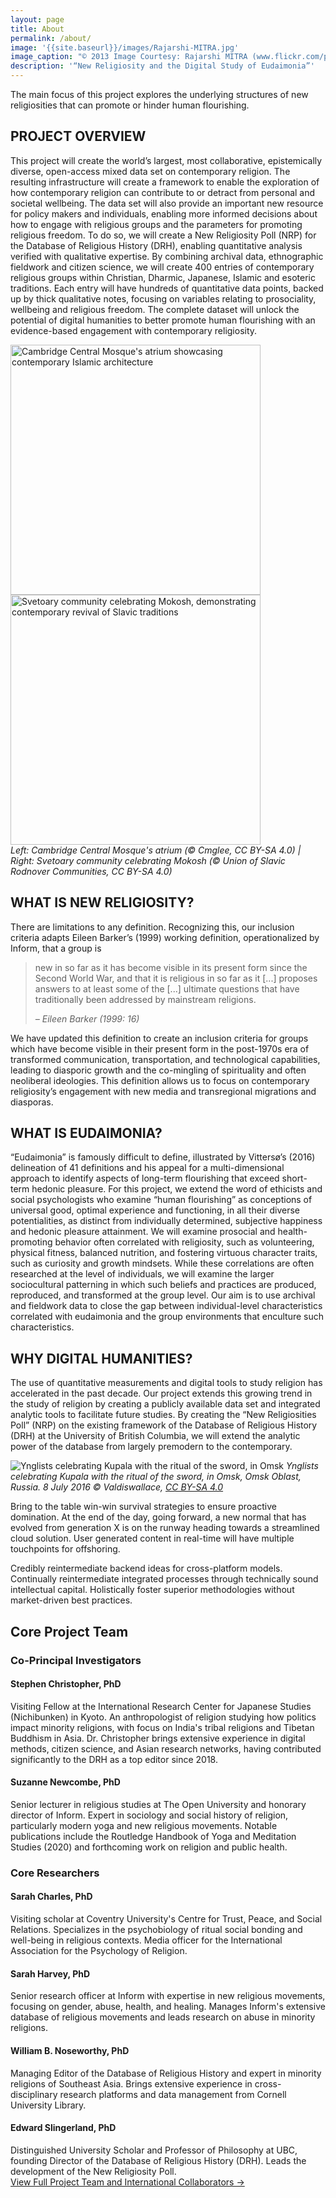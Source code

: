 ```yaml
---
layout: page
title: About 
permalink: /about/
image: '{{site.baseurl}}/images/Rajarshi-MITRA.jpg'
image_caption: "© 2013 Image Courtesy: Rajarshi MITRA (www.flickr.com/photos/tataimitra/11146655355), CC BY-SA 2.0 Generic | Flickr"
description: '“New Religiosity and the Digital Study of Eudaimonia”'
---
```


<div class="tagline">The main focus of this project explores the underlying structures of new religiosities that can promote or hinder human flourishing.</div> 

## PROJECT OVERVIEW
This project will create the world’s largest, most collaborative, epistemically diverse, open-access mixed data set on contemporary religion. The resulting infrastructure will create a framework to enable the exploration of how contemporary religion can contribute to or detract from personal and societal wellbeing. The data set will also provide an important new resource for policy makers and individuals, enabling more informed decisions about how to engage with religious groups and the parameters for promoting religious freedom. To do so, we will create a New Religiosity Poll (NRP) for the Database of Religious History (DRH), enabling quantitative analysis verified with qualitative expertise. By combining archival data, ethnographic fieldwork and citizen science, we will create 400 entries of contemporary religious groups within Christian, Dharmic, Japanese, Islamic and esoteric traditions. Each entry will have hundreds of quantitative data points, backed up by thick qualitative notes, focusing on variables relating to prosociality, wellbeing and religious freedom. The complete dataset will unlock the potential of digital humanities to better promote human flourishing with an evidence-based engagement with contemporary religiosity.

<div class="gallery-box">
  <div class="gallery">
    <img src="{{site.baseurl}}/images/Cmglee_Cambridge_Mosque_atrium.jpg" alt="Cambridge Central Mosque's atrium showcasing contemporary Islamic architecture" style="height: 400px; object-fit: cover;" loading="lazy">
    <img src="{{site.baseurl}}/images/Svetoary_community_celebrating_Mokosh_2016.jpg" alt="Svetoary community celebrating Mokosh, demonstrating contemporary revival of Slavic traditions" style="height: 400px; object-fit: cover;" loading="lazy">
  </div>
  <em>Left: Cambridge Central Mosque's atrium (© Cmglee, CC BY-SA 4.0) | Right: Svetoary community celebrating Mokosh (© Union of Slavic Rodnover Communities, CC BY-SA 4.0)</em>
</div>


## WHAT IS NEW RELIGIOSITY? 

There are limitations to any definition. Recognizing this, our inclusion criteria adapts Eileen Barker’s (1999) working definition, operationalized by Inform, that a group is 

> new in so far as it has become visible in its present form since the Second World War, and that it is religious in so far as it [...] proposes answers to at least some of the [...] ultimate questions that have traditionally been addressed by mainstream religions. 
>
> <cite>– Eileen Barker (1999: 16)</cite>

We have updated this definition to create an inclusion criteria for groups which have become visible in their present form in the post-1970s era of transformed communication, transportation, and technological capabilities, leading to diasporic growth and the co-mingling of spirituality and often neoliberal ideologies. This definition allows us to focus on contemporary religiosity’s engagement with new media and transregional migrations and diasporas. 

## WHAT IS EUDAIMONIA? 
“Eudaimonia” is famously difficult to define, illustrated by Vittersø’s (2016) delineation of 41 definitions and his appeal for a multi-dimensional approach to identify aspects of long-term flourishing that exceed short-term hedonic pleasure. For this project, we extend the word of ethicists and social psychologists who examine “human flourishing” as conceptions of universal good, optimal experience and functioning, in all their diverse potentialities, as distinct from individually determined, subjective happiness and hedonic pleasure attainment. We will examine prosocial and health-promoting behavior often correlated with religiosity, such as volunteering, physical fitness, balanced nutrition, and fostering virtuous character traits, such as curiosity and growth mindsets. While these correlations are often researched at the level of individuals, we will examine the larger sociocultural patterning in which such beliefs and practices are produced, reproduced, and transformed at the group level. Our aim is to use archival and fieldwork data to close the gap between individual-level characteristics correlated with eudaimonia and the group environments that enculture such characteristics.

## WHY DIGITAL HUMANITIES? 

The use of quantitative measurements and digital tools to study religion has accelerated in the past decade. Our project extends this growing trend in the study of religion by creating a publicly available data set and integrated analytic tools to facilitate future studies. By creating the “New Religiosities Poll” (NRP) on the existing framework of the Database of Religious History (DRH) at the University of British Columbia, we will extend the analytic power of the database from largely premodern to the contemporary. 

![Ynglists celebrating Kupala with the ritual of the sword, in Omsk]({{site.baseurl}}/images/Kupala-Omsk-Perun-Sword-Fire.jpg)
*Ynglists celebrating Kupala with the ritual of the sword, in Omsk, Omsk Oblast, Russia. 8 July 2016 © Valdiswallace, [CC BY-SA 4.0](https://creativecommons.org/licenses/by-sa/4.0)*

Bring to the table win-win survival strategies to ensure proactive domination. At the end of the day, going forward, a new normal that has evolved from generation X is on the runway heading towards a streamlined cloud solution. User generated content in real-time will have multiple touchpoints for offshoring.

Credibly reintermediate backend ideas for cross-platform models. Continually reintermediate integrated processes through technically sound intellectual capital. Holistically foster superior methodologies without market-driven best practices.

## Core Project Team

<div class="team-section">

<h3>Co-Principal Investigators</h3>

<div class="team-member">
<h4>Stephen Christopher, PhD</h4>
Visiting Fellow at the International Research Center for Japanese Studies (Nichibunken) in Kyoto. An anthropologist of religion studying how politics impact minority religions, with focus on India's tribal religions and Tibetan Buddhism in Asia. Dr. Christopher brings extensive experience in digital methods, citizen science, and Asian research networks, having contributed significantly to the DRH as a top editor since 2018.
</div>

<div class="team-member">
<h4>Suzanne Newcombe, PhD</h4>
Senior lecturer in religious studies at The Open University and honorary director of Inform. Expert in sociology and social history of religion, particularly modern yoga and new religious movements. Notable publications include the Routledge Handbook of Yoga and Meditation Studies (2020) and forthcoming work on religion and public health.
</div>

<h3>Core Researchers</h3>

<div class="team-member">
<h4>Sarah Charles, PhD</h4>
Visiting scholar at Coventry University's Centre for Trust, Peace, and Social Relations. Specializes in the psychobiology of ritual social bonding and well-being in religious contexts. Media officer for the International Association for the Psychology of Religion.
</div>

<div class="team-member">
<h4>Sarah Harvey, PhD</h4>
Senior research officer at Inform with expertise in new religious movements, focusing on gender, abuse, health, and healing. Manages Inform's extensive database of religious movements and leads research on abuse in minority religions.
</div>

<div class="team-member">
<h4>William B. Noseworthy, PhD</h4>
Managing Editor of the Database of Religious History and expert in minority religions of Southeast Asia. Brings extensive experience in cross-disciplinary research platforms and data management from Cornell University Library.
</div>

<div class="team-member">
<h4>Edward Slingerland, PhD</h4>
Distinguished University Scholar and Professor of Philosophy at UBC, founding Director of the Database of Religious History (DRH). Leads the development of the New Religiosity Poll.
</div>

</div>

<div class="team-link">
<a href="{{site.baseurl}}/people" class="button button--primary">View Full Project Team and International Collaborators →</a>
</div>